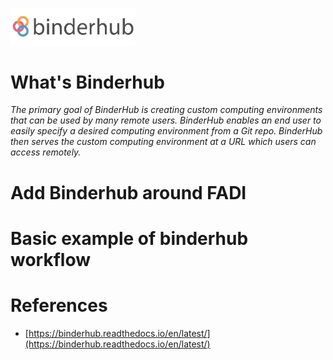 <a href="https://binderhub.readthedocs.io/en/latest/" alt="Apache Nifi"><img src="images/logos/binderhub.png" width="200px" /></a>

# What's Binderhub

*The primary goal of BinderHub is creating custom computing environments that can be used by many remote users. BinderHub enables an end user to easily specify a desired computing environment from a Git repo. BinderHub then serves the custom computing environment at a URL which users can access remotely.*

# Add Binderhub around FADI



# Basic example of binderhub workflow
# References
 - [https://binderhub.readthedocs.io/en/latest/](https://binderhub.readthedocs.io/en/latest/)
